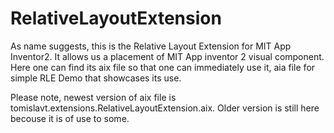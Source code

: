 # RelativeLayoutExtension

As name suggests, this is the Relative Layout Extension for MIT App Inventor2. It allows us a placement of MIT App inventor 2 visual component. Here one can find its aix file so that one can immediately use it, aia file for simple RLE Demo that showcases its use. 

Please note, newest version of aix file is tomislavt.extensions.RelativeLayoutExtension.aix. Older version is still here becouse it is of use to some.
